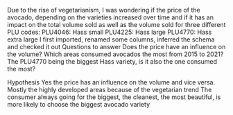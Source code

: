 Due to the rise of vegetarianism, I was wondering if the price of the avocado, depending on the varieties increased over time and if it has an impact on the total volume sold as well as the volume sold for three different PLU codes: 
PLU4046: Hass small
PLU4225: Hass large
PLU4770: Hass extra large
I first imported, renamed some columns, inferred the schema and checked it out
Questions to answer
Does the price have an influence on the volume? 
Which areas consumed avocados the most from 2015 to 2021?
The PLU4770 being the biggest Hass variety, is it also the one consumed the most?

Hypothesis
Yes the price has an influence on the volume and vice versa. 
Mostly the highly developed areas because of the vegetarian trend
The consumer always going for the biggest, the cleanest, the most beautiful, is more likely to choose the biggest avocado variety
